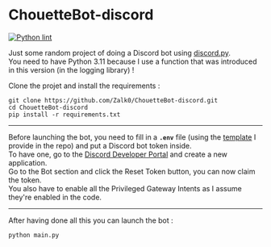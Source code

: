 # ChouetteBot-discord

[![Python lint](https://github.com/Zalk0/ChouetteBot-discord/actions/workflows/python-app.yml/badge.svg?branch=main)](https://github.com/Zalk0/ChouetteBot-discord/actions/workflows/python-app.yml)

Just some random project of doing a Discord bot using [discord.py](https://github.com/Rapptz/discord.py).  
You need to have Python 3.11 because I use a function that was introduced in this version (in the logging library) !

Clone the projet and install the requirements :

```
git clone https://github.com/Zalk0/ChouetteBot-discord.git
cd ChouetteBot-discord
pip install -r requirements.txt
```

---
Before launching the bot, you need to fill in a **`.env`** file (using the [template](https://github.com/Zalk0/ChouetteBot-discord/blob/main/.env.example)
I provide in the repo) and put a Discord bot token inside.  
To have one, go to the [Discord Developer Portal](https://discord.com/developers) and create a new application.  
Go to the Bot section and click the Reset Token button, you can now claim the token.  
You also have to enable all the Privileged Gateway Intents as I assume they're enabled in the code.

---
After having done all this you can launch the bot :

```
python main.py
```
